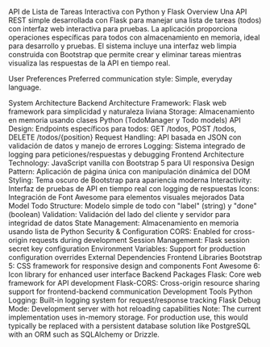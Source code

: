 API de Lista de Tareas Interactiva con Python y Flask
Overview
Una API REST simple desarrollada con Flask para manejar una lista de tareas (todos) con interfaz web interactiva para pruebas. La aplicación proporciona operaciones específicas para todos con almacenamiento en memoria, ideal para desarrollo y pruebas. El sistema incluye una interfaz web limpia construida con Bootstrap que permite crear y eliminar tareas mientras visualiza las respuestas de la API en tiempo real.

User Preferences
Preferred communication style: Simple, everyday language.

System Architecture
Backend Architecture
Framework: Flask web framework para simplicidad y naturaleza liviana
Storage: Almacenamiento en memoria usando clases Python (TodoManager y Todo models)
API Design: Endpoints específicos para todos: GET /todos, POST /todos, DELETE /todos/{position}
Request Handling: API basada en JSON con validación de datos y manejo de errores
Logging: Sistema integrado de logging para peticiones/respuestas y debugging
Frontend Architecture
Technology: JavaScript vanilla con Bootstrap 5 para UI responsiva
Design Pattern: Aplicación de página única con manipulación dinámica del DOM
Styling: Tema oscuro de Bootstrap para apariencia moderna
Interactivity: Interfaz de pruebas de API en tiempo real con logging de respuestas
Icons: Integración de Font Awesome para elementos visuales mejorados
Data Model
Todo Structure: Modelo simple de todo con "label" (string) y "done" (boolean)
Validation: Validación del lado del cliente y servidor para integridad de datos
State Management: Almacenamiento en memoria usando lista de Python
Security & Configuration
CORS: Enabled for cross-origin requests during development
Session Management: Flask session secret key configuration
Environment Variables: Support for production configuration overrides
External Dependencies
Frontend Libraries
Bootstrap 5: CSS framework for responsive design and components
Font Awesome 6: Icon library for enhanced user interface
Backend Packages
Flask: Core web framework for API development
Flask-CORS: Cross-origin resource sharing support for frontend-backend communication
Development Tools
Python Logging: Built-in logging system for request/response tracking
Flask Debug Mode: Development server with hot reloading capabilities
Note: The current implementation uses in-memory storage. For production use, this would typically be replaced with a persistent database solution like PostgreSQL with an ORM such as SQLAlchemy or Drizzle.
